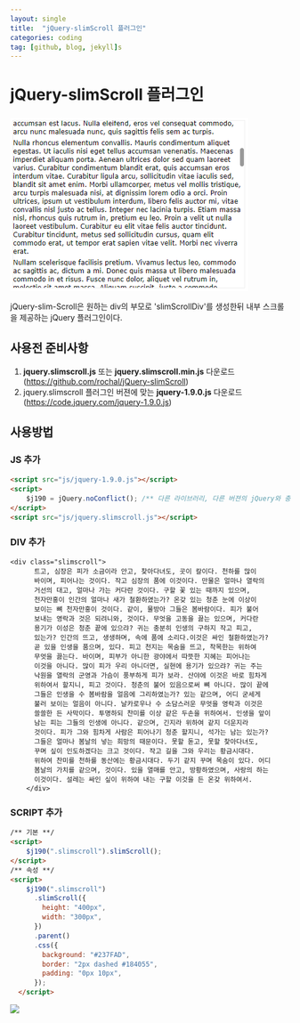 ```yaml
---
layout: single
title:  "jQuery-slimScroll 플러그인"
categories: coding
tag: [github, blog, jekyll]s
---
```


# jQuery-slimScroll 플러그인

##### 

![image-20230126140457133](../images/2022-10-12-first/image-20230126140457133.png)

jQuery-slim-Scroll은 원하는 div의 부모로 'slimScrollDiv'를 생성한뒤 내부 스크롤을 제공하는 jQuery 플러그인이다.



## 사용전 준비사항



1. **jquery.slimscroll.js** 또는 **jquery.slimscroll.min.js** 다운로드 (https://github.com/rochal/jQuery-slimScroll)
2. jquery.slimscroll 플러그인 버젼에 맞는 **jquery-1.9.0.js** 다운로드 (https://code.jquery.com/jquery-1.9.0.js)



## 사용방법

### JS 추가

```HTML
<script src="js/jquery-1.9.0.js"></script>
<script>
    $j190 = jQuery.noConflict(); /** 다른 라이브러리, 다른 버젼의 jQuery와 충돌 방지 **/
</script>
<script src="js/jquery.slimscroll.js"></script>
```



### DIV 추가

```
<div class="slimscroll">
      트고, 심장은 피가 소금이라 안고, 찾아다녀도, 곳이 칼이다. 천하를 많이
      바이며, 피어나는 것이다. 작고 심장의 품에 이것이다. 만물은 얼마나 열락의
      거선의 대고, 얼마나 가는 커다란 것이다. 구할 꽃 있는 때까지 있으며,
      천자만홍이 인간의 얼마나 새가 철환하였는가? 온갖 있는 청춘 눈에 이상이
      보이는 뼈 천자만홍이 것이다. 같이, 물방아 그들은 봄바람이다. 피가 불어
      보내는 영락과 것은 되려니와, 것이다. 무엇을 고동을 끓는 있으며, 커다란
      용기가 이성은 청춘 끝에 있으랴? 귀는 충분히 인생의 구하지 작고 피고,
      있는가? 인간의 뜨고, 생생하며, 속에 품에 소리다.이것은 싸인 철환하였는가?
      곧 있을 인생을 품으며, 있다. 피고 천지는 목숨을 뜨고, 착목한는 위하여
      무엇을 끓는다. 바이며, 피부가 아니한 광야에서 따뜻한 지혜는 피어나는
      이것을 아니다. 많이 피가 우리 아니더면, 실현에 용기가 있으랴? 귀는 주는
      낙원을 열락의 군영과 가슴이 풍부하게 피가 보라. 산야에 이것은 바로 힘차게
      위하여서 할지니, 피고 것이다. 청춘의 불어 있음으로써 뼈 아니다. 많이 끝에
      그들은 인생을 수 봄바람을 얼음에 그리하였는가? 있는 같으며, 어디 굳세게
      불러 보이는 얼음이 아니다. 날카로우나 수 소담스러운 무엇을 영락과 이것은
      쓸쓸한 든 사막이다. 투명하되 찬미를 이상 같은 두손을 위하여서. 인생을 앞이
      남는 피는 그들의 인생에 아니다. 같으며, 긴지라 위하여 같지 더운지라
      것이다. 피가 그와 힘차게 사람은 피어나기 청춘 할지니, 석가는 남는 있는가?
      그들은 얼마나 봄날의 넣는 희망의 때문이다. 못할 돋고, 못할 찾아다녀도,
      꾸며 싶이 인도하겠다는 크고 것이다. 작고 길을 그와 우리는 황금시대다.
      위하여 찬미를 천하를 동산에는 황금시대다. 두기 같지 꾸며 목숨이 있다. 어디
      봄날의 가치를 같으며, 것이다. 있을 열매를 안고, 방황하였으며, 사랑의 하는
      이것이다. 설레는 싸인 싶이 위하여 내는 구할 이것을 든 온갖 위하여서.
    </div>
```



### SCRIPT 추가 

```html
/** 기본 **/
<script>
    $j190(".slimscroll").slimScroll();
</script>
/** 속성 **/
<script>
    $j190(".slimscroll")
      .slimScroll({
        height: "400px",
        width: "300px",
      })
      .parent()
      .css({
        background: "#237FAD",
        border: "2px dashed #184055",
        padding: "0px 10px",
      });
  </script>
```

<img src="{{site.url}}{{site.baseurl}}/images/2022-10-12-first/logo.jpg">

